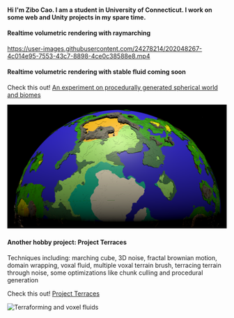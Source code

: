#### Hi I'm Zibo Cao. I am a student in University of Connecticut. I work on some web and Unity projects in my spare time.

#### Realtime volumetric rendering with raymarching ####
https://user-images.githubusercontent.com/24278214/202048267-4c014e95-7553-43c7-8898-4ce0c38588e8.mp4

#### Realtime volumetric rendering with stable fluid coming soon ####

Check this out! <a href = https://github.com/FzComet206/Spherical-World-Generation/blob/master/README.md>
An experiment on procedurally generated spherical world and biomes
</a>

![A planet](Images/World.png)


#### Another hobby project: Project Terraces ####

Techniques including: marching cube, 3D noise, fractal brownian motion, domain wrapping, voxal fluid, multiple voxal terrain brush, terracing terrain through noise, some optimizations like chunk culling and procedural generation 

Check this out! <a href = https://github.com/FzComet206/Project-Terraces>
  Project Terraces
  
</a>

![Terraforming and voxel fluids](Images/Realm.png)
